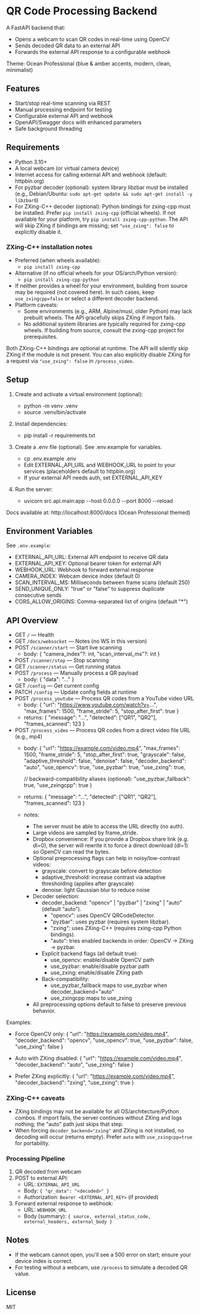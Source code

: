 # QR Code Processing Backend

A FastAPI backend that:
- Opens a webcam to scan QR codes in real-time using OpenCV
- Sends decoded QR data to an external API
- Forwards the external API response to a configurable webhook

Theme: Ocean Professional (blue & amber accents, modern, clean, minimalist)

## Features

- Start/stop real-time scanning via REST
- Manual processing endpoint for testing
- Configurable external API and webhook
- OpenAPI/Swagger docs with enhanced parameters
- Safe background threading

## Requirements

- Python 3.10+
- A local webcam (or virtual camera device)
- Internet access for calling external API and webhook (default: httpbin.org)
- For pyzbar decoder (optional): system library libzbar must be installed (e.g., Debian/Ubuntu: `sudo apt-get update && sudo apt-get install -y libzbar0`)
- For ZXing-C++ decoder (optional): Python bindings for zxing-cpp must be installed. Prefer `pip install zxing-cpp` (official wheels). If not available for your platform, try `pip install zxing-cpp-python`. The API will skip ZXing if bindings are missing; set `"use_zxing": false` to explicitly disable it.

### ZXing-C++ installation notes

- Preferred (when wheels available):
  - `pip install zxing-cpp`
- Alternative (if no official wheels for your OS/arch/Python version):
  - `pip install zxing-cpp-python`
- If neither provides a wheel for your environment, building from source may be required (not covered here). In such cases, keep `use_zxingcpp=false` or select a different decoder backend.
- Platform caveats:
  - Some environments (e.g., ARM, Alpine/musl, older Python) may lack prebuilt wheels. The API gracefully skips ZXing if import fails.
  - No additional system libraries are typically required for zxing-cpp wheels. If building from source, consult the zxing-cpp project for prerequisites.

Both ZXing-C++ bindings are optional at runtime. The API will silently skip ZXing if the module is not present. You can also explicitly disable ZXing for a request via `"use_zxing": false` in `/process_video`.

## Setup

1. Create and activate a virtual environment (optional):
   - python -m venv .venv
   - source .venv/bin/activate

2. Install dependencies:
   - pip install -r requirements.txt

3. Create a .env file (optional). See .env.example for variables.
   - cp .env.example .env
   - Edit EXTERNAL_API_URL and WEBHOOK_URL to point to your services (placeholders default to httpbin.org)
   - If your external API needs auth, set EXTERNAL_API_KEY

4. Run the server:
   - uvicorn src.api.main:app --host 0.0.0.0 --port 8000 --reload

Docs available at: http://localhost:8000/docs (Ocean Professional themed)

## Environment Variables

See `.env.example`:
- EXTERNAL_API_URL: External API endpoint to receive QR data
- EXTERNAL_API_KEY: Optional bearer token for external API
- WEBHOOK_URL: Webhook to forward external response
- CAMERA_INDEX: Webcam device index (default 0)
- SCAN_INTERVAL_MS: Milliseconds between frame scans (default 250)
- SEND_UNIQUE_ONLY: "true" or "false" to suppress duplicate consecutive sends
- CORS_ALLOW_ORIGINS: Comma-separated list of origins (default "*")

## API Overview

- GET `/` — Health
- GET `/docs/websocket` — Notes (no WS in this version)
- POST `/scanner/start` — Start live scanning
  - body: { "camera_index"?: int, "scan_interval_ms"?: int }
- POST `/scanner/stop` — Stop scanning
- GET `/scanner/status` — Get running status
- POST `/process` — Manually process a QR payload
  - body: { "data": "..." }
- GET `/config` — Get current config
- PATCH `/config` — Update config fields at runtime
- POST `/process_youtube` — Process QR codes from a YouTube video URL
  - body:
    {
      "url": "https://www.youtube.com/watch?v=...",
      "max_frames": 1500,
      "frame_stride": 5,
      "stop_after_first": true
    }
  - returns: { "message": "...", "detected": ["QR1", "QR2"], "frames_scanned": 123 }
- POST `/process_video` — Process QR codes from a direct video file URL (e.g., mp4)
  - body:
    {
      "url": "https://example.com/video.mp4",
      "max_frames": 1500,
      "frame_stride": 5,
      "stop_after_first": true,
      "grayscale": false,
      "adaptive_threshold": false,
      "denoise": false,
      "decoder_backend": "auto",
      "use_opencv": true,
      "use_pyzbar": true,
      "use_zxing": true,

      // backward-compatibility aliases (optional):
      "use_pyzbar_fallback": true,
      "use_zxingcpp": true
    }
  - returns: { "message": "...", "detected": ["QR1", "QR2"], "frames_scanned": 123 }
  - notes:
    - The server must be able to access the URL directly (no auth).
    - Large videos are sampled by frame_stride.
    - Dropbox convenience: If you provide a Dropbox share link (e.g. dl=0), the server will rewrite it to force a direct download (dl=1) so OpenCV can read the bytes.
    - Optional preprocessing flags can help in noisy/low-contrast videos:
      - grayscale: convert to grayscale before detection
      - adaptive_threshold: increase contrast via adaptive thresholding (applies after grayscale)
      - denoise: light Gaussian blur to reduce noise
    - Decoder selection:
      - decoder_backend: "opencv" | "pyzbar" | "zxing" | "auto" (default "auto").
        - "opencv": uses OpenCV QRCodeDetector.
        - "pyzbar": uses pyzbar (requires system libzbar).
        - "zxing": uses ZXing-C++ (requires zxing-cpp Python bindings).
        - "auto": tries enabled backends in order: OpenCV → ZXing → pyzbar.
      - Explicit backend flags (all default true):
        - use_opencv: enable/disable OpenCV path
        - use_pyzbar: enable/disable pyzbar path
        - use_zxing: enable/disable ZXing path
      - Back-compatibility:
        - use_pyzbar_fallback maps to use_pyzbar when decoder_backend="auto"
        - use_zxingcpp maps to use_zxing
    - All preprocessing options default to false to preserve previous behavior.

Examples:
- Force OpenCV only:
  {
    "url": "https://example.com/video.mp4",
    "decoder_backend": "opencv",
    "use_opencv": true,
    "use_pyzbar": false,
    "use_zxing": false
  }

- Auto with ZXing disabled:
  {
    "url": "https://example.com/video.mp4",
    "decoder_backend": "auto",
    "use_zxing": false
  }

- Prefer ZXing explicitly:
  {
    "url": "https://example.com/video.mp4",
    "decoder_backend": "zxing",
    "use_zxing": true
  }

### ZXing-C++ caveats
- ZXing bindings may not be available for all OS/architecture/Python combos. If import fails, the server continues without ZXing and logs nothing; the "auto" path just skips that step.
- When forcing `decoder_backend="zxing"` and ZXing is not installed, no decoding will occur (returns empty). Prefer `auto` with `use_zxingcpp=true` for portability.

### Processing Pipeline

1. QR decoded from webcam
2. POST to external API:
   - URL: `EXTERNAL_API_URL`
   - Body: `{ "qr_data": "<decoded>" }`
   - Authorization: `Bearer <EXTERNAL_API_KEY>` (if provided)
3. Forward external response to webhook:
   - URL: `WEBHOOK_URL`
   - Body (summary): `{ source, external_status_code, external_headers, external_body }`

## Notes

- If the webcam cannot open, you'll see a 500 error on start; ensure your device index is correct.
- For testing without a webcam, use `/process` to simulate a decoded QR value.

## License

MIT

